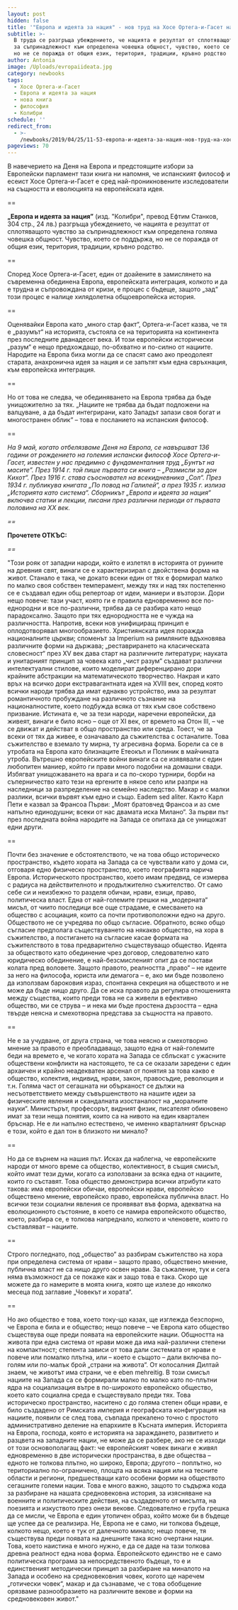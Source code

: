 ```yaml
---
layout: post
hidden: false
title: '"Европа и идеята за нация" - нов труд на Хосе Ортега-и-Гасет на български'
subtitle: >-
  В труда се разгръща убеждението, че нацията е резултат от сплотяващото чувство
  за съпринадлежност към определена човешка общност, чувство, което се поддържа,
  но не се поражда от общия език, територия, традиции, кръвно родство
author: Antonia
image: /Uploads/evropaiideata.jpg
category: newbooks
tags:
  - Хосе Ортега-и-Гасет
  - Европа и идеята за нация
  - нова книга
  - философия
  - Колибри
schedule: ''
redirect_from:
  - >-
    /newbooks/2019/04/25/11-53-европа-и-идеята-за-нация-нов-труд-на-хосе-ортега-и-гасет-на-български
pageviews: 70
---
```

В навечерието на Деня на Европа и предстоящите избори за Европейски парламент тази книга ни напомня, че испанският философ и есеист Хосе Ортега-и-Гасет е сред най-проникновените изследователи на същността и еволюцията на европейската идея.

\==

**„Европа и идеята за нация”** (изд. "Колибри", превод Ефтим Станков, 304 стр., 24 лв.) разгръща убеждението, че нацията е резултат от сплотяващото чувство за съпринадлежност към определена голяма човешка общност. Чувство, което се поддържа, но не се поражда от общия език, територия, традиции, кръвно родство. 

\==

Според  Хосе Ортега-и-Гасет, един от доайените в замислянето на съвременна обединена Европа, европейската интеграция, колкото и да е трудна и съпровождана от кризи, е процес с бъдеще, защото „зад“ този процес е налице хилядолетна общоевропейска история. 

\==

Оценявайки Европа като „много стар факт“, Ортега-и-Гасет казва, че тя е „разумът“ на историята, състояла се на територията на континента през последните дванадесет века. И този европейски исторически „разум“ е нещо предхождащо, по-обхватно и по-силно от нациите. Народите на Европа биха могли да се спасят само ако преодолеят старата, анахронична идея за нация и се запътят към една свръхнация, към европейска интеграция. 

\==

Но от това не следва, че обединяването на Европа трябва да бъде унищожително за тях. „Нациите не трябва да бъдат подложени на валцуване, а да бъдат интегрирани, като Западът запази своя богат и многостранен облик“ – това е посланието на испанския философ.

\==

_На 9 май, когато отбелязваме Деня на Европа, се навършват 136 години от рождението на големия испански философ Хосе Ортега-и-Гасет, известен у нас предимно с фундаменталния труд „Бунтът на масите”. През 1914 г. той пише първата си книга – „Размисли за дон Кихот“. През 1916 г. става съосновател на всекидневника „Сол“. През 1934 г. публикува книгата „По повод на Галилей“, а през 1935 г. излиза „Историята като система“. Сборникът „Европа и идеята за нация“ включва статии и лекции, писани през различни периоди от първата половина на ХХ век._

_\==_

**Прочетете ОТКЪС:**

_\==_

"Този рояк от западни народи, който е излетял в историята от руините на древния свят, винаги се е характеризирал с двойствена форма на живот. Станало е така, че докато всеки един от тях е формирал малко по малко своя собствен темперамент, между тях и над тях постепенно се е създавал един общ репертоар от идеи, маниери и възторзи. Дори нещо повече: тази участ, която ги е правила едновременно все по-еднородни и все по-различни, трябва да се разбира като нещо парадоксално. Защото при тях еднородността не е чужда на различността. Напротив, всеки нов унифициращ принцип е оплодотворявал многообразието. Християнската идея поражда националните църкви; споменът за Imperium на римляните вдъхновява различните форми на държава; „реставрирането на класическата словесност“ през XV век дава старт на различните литератури; науката и унитарният принцип за човека като „чист разум“ създават различни интелектуални стилове, които моделират диференцирано дори крайните абстракции на математическото творчество. Накрая и като връх на всичко дори екстравагантната идея на XVIII век, според която всички народи трябва да имат еднакво устройство, има за резултат романтичното пробуждане на различното съзнание на националностите, което подбужда всяка от тях към свое собствено призвание.  Истината е, че за тези народи, наречени европейски, да живеят, винаги е било ясно – още от XI век, от времето на Отон III, – че се движат и действат в общо пространство или среда. Тоест, че за всеки от тях да живее, е означавало да съжителства с останалите. Това съжителство е вземало ту мирна, ту агресивна форма. Борели са се в утробата на Европа като близнаците Етеокъл и Полиник в майчината утроба. Вътрешно европейските войни винаги са се изявявали с един любопитен маниер, който ги прави много подобни на домашни свади. Избягват унищожаването на врага и са по-скоро турнири, борби на съперничество като тези на ергените в някое село или разпри на наследници за разпределение на семейно наследство. Макар и с малки разлики, всички вървят към едно и също. Eadem sed aliter. Както Карл Пети е казвал за Франсоа Първи: „Моят братовчед Франсоа и аз сме напълно единодушни; всеки от нас двамата иска Милано“. За първи път през последната война народите на Запада се опитаха да се унищожат едни други. 

\==

Почти без значение е обстоятелството, че на това общо историческо пространство, където хората на Запада са се чувствали като у дома си, отговаря едно физическо пространство, което географията нарича Европа. Историческото пространство, което имам предвид, се измерва с радиуса на действителното и продължително съжителство. От само себе си и неизбежно то разделя обичаи, нрави, езици, право, политическа власт. Една от най-големите грешки на „модерната“ мисъл, от чиито последици все още страдаме, е смесването на общество с асоциация, които са почти противоположни едно на друго. Обществото не се учредява по общо съгласие. Обратното, всяко общо съгласие предполага съществуването на някакво общество, на хора в съжителство, а постигането на съгласие касае формата на съжителството в това предварително съществуващо общество. Идеята за обществото като обединение чрез договор, следователно като юридическо обединение, е най-безсмисленият опит да се постави колата пред воловете. Защото правото, реалността „право“ – не идеите за него на философа, юриста или демагога – е, ако ми бъде позволено да използвам бароковия израз, спонтанна секреция на обществото и не може да бъде нищо друго. Да се иска правото да регулира отношенията между същества, които преди това не са живели в ефективно общество, ми се струва – и нека ми бъде простена дързостта – една твърде неясна и смехотворна представа за същността на правото. 

\==

Не е за учудване, от друга страна, че това неясно и смехотворно мнение за правото е преобладаващо, защото една от най-големите беди на времето е, че когато хората на Запада се сблъскат с ужасните обществени конфликти на настоящето, те са се оказали заредени с един архаичен и крайно неадекватен арсенал от понятия за това какво е общество, колектив, индивид, нрави, закон, правосъдие, революция и т.н. Голяма част от сегашната ни обърканост се дължи на несъответствието между съвършенството на нашите идеи за физическите явления и скандалната изостаналост на „моралните науки“. Министърът, професорът, видният физик, писателят обикновено имат за тези неща понятия, които са на нивото на един квартален бръснар. Не е ли напълно естествено, че именно кварталният бръснар е този, който е дал тон в близкото ни минало? 

\==

Но да се върнем на нашия път. Исках да наблегна, че европейските народи от много време са общество, колективност, в същия смисъл, който имат тези думи, когато са използвани за всяка една от нациите, които го съставят. Това общество демонстрира всички атрибути като такова: има европейски обичаи, европейски нрави, европейско обществено мнение, европейско право, европейска публична власт. Но всички тези социални явления се проявяват във форма, адекватна на еволюционното състояние, в което се намира европейското общество, което, разбира се, е толкова напреднало, колкото и членовете, които го съставляват – нациите. 

\==

Строго погледнато, под „общество“ аз разбирам съжителство на хора при определена система от нрави – защото право, обществено мнение, публична власт не са нищо друго освен нрави. За съжаление, тук и сега няма възможност да се покаже как и защо това е така. Скоро ще можете да го намерите в моята книга, която ще излезе до няколко месеца под заглавие „Човекът и хората“. 

\==

Но ако общество е това, което току-що казах, ще изглежда безспорно, че Европа е била и е общество; нещо повече – че Европа като общество съществува още преди появата на европейските нации. Общността на живота при една система от нрави може да има най-различни степени на компактност; степента зависи от това дали системата от нрави е повече или помалко плътна, или – което е същото – дали включва по-голям или по-малък брой „страни на живота“. От колосалния Дилтай знаем, че животът има страни, че е eben mehreitig. В този смисъл нациите на Запада са се формирали малко по малко като по-плътни ядра на социализация вътре в по-широкото европейско общество, което като социална среда е съществувало преди тях. Това историческо пространство, наситено с до голяма степен общи нрави, е било създадено от Римската империя и географската конфигурация на нациите, появили се след това, съвпада прекалено точно с простото административно деление на епархиите в Късната империя. Историята на Европа, господа, която е историята на зараждането, развитието и разцвета на западните нации, не може да се разбере, ако не се изходи от този основополагащ факт: че европейският човек винаги е живял едновременно в две исторически пространства, в две общества – едното не толкова плътно, но широко, Европа; другото – поплътно, но териториално по-ограничено, площта на всяка нация или на тесните области и региони, предшестващи като особени форми на обществото сегашните големи нации. Това е много важно, защото то съдържа кода за разбиране на нашата средновековна история, за изясняване на военните и политическите действия, на създаденото от мисълта, на поезията и изкуството през онези векове. Следователно е груба грешка да се мисли, че Европа е един утопичен образ, който може би в бъдеще ще успее да се реализира. Не, Европа не е само, ни толкова бъдеще, колкото нещо, което е тук от далечното минало; нещо повече, тя съществува преди появата на днешните така ясно очертани нации. Това, което наистина е много нужно, е да се даде на тази толкова древна реалност една нова форма. Европейското единство не е само политическа програма за непосредственото бъдеще, то е и единственият методически принцип за разбиране на миналото на Запада и особено на средновековния човек, когото ще наречем „готически човек“, макар и да съзнаваме, че с това обобщение орязваме разнообразието на различните векове и форми на средновековен живот."
